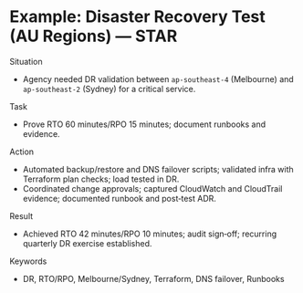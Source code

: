 # Example: Disaster Recovery Test (AU Regions) — STAR

Situation

- Agency needed DR validation between `ap-southeast-4` (Melbourne) and `ap-southeast-2` (Sydney) for a critical service.

Task

- Prove RTO 60 minutes/RPO 15 minutes; document runbooks and evidence.

Action

- Automated backup/restore and DNS failover scripts; validated infra with Terraform plan checks; load tested in DR.
- Coordinated change approvals; captured CloudWatch and CloudTrail evidence; documented runbook and post‑test ADR.

Result

- Achieved RTO 42 minutes/RPO 10 minutes; audit sign‑off; recurring quarterly DR exercise established.

Keywords

- DR, RTO/RPO, Melbourne/Sydney, Terraform, DNS failover, Runbooks
